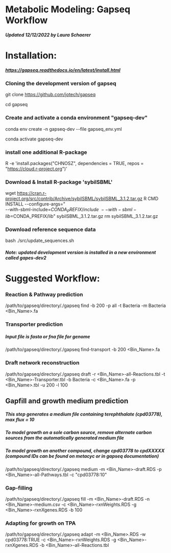 # Metabolic Modeling: Gapseq Workflow
##### Updated 12/12/2022 by Laura Schaerer

# Installation: 
##### https://gapseq.readthedocs.io/en/latest/install.html

### Cloning the development version of gapseq
git clone https://github.com/jotech/gapseq

cd gapseq

### Create and activate a conda environment "gapseq-dev"
conda env create -n gapseq-dev --file gapseq_env.yml

conda activate gapseq-dev

### install one additional R-package
R -e 'install.packages("CHNOSZ", dependencies = TRUE, repos = "https://cloud.r-project.org")'

### Download & Install R-package 'sybilSBML'
wget https://cran.r-project.org/src/contrib/Archive/sybilSBML/sybilSBML_3.1.2.tar.gz
R CMD INSTALL --configure-args=" \
--with-sbml-include=$CONDA_PREFIX/include \
--with-sbml-lib=$CONDA_PREFIX/lib" sybilSBML_3.1.2.tar.gz
rm sybilSBML_3.1.2.tar.gz

### Download reference sequence data
bash ./src/update_sequences.sh

##### Note: updated development version is installed in a new environment called gapes-dev2

# Suggested Workflow:

### Reaction & Pathway prediction
/path/to/gapseq/directory/./gapseq find -b 200 -p all -t Bacteria -m Bacteria <Bin_Name>.fa

### Transporter prediction
##### Input file is fasta or fna file for genome
/path/to/gapseq/directory/./gapseq find-transport -b 200 <Bin_Name>.fa

### Draft network reconstruction
/path/to/gapseq/directory/./gapseq draft -r <Bin_Name>-all-Reactions.tbl -t <Bin_Name>-Transporter.tbl -b Bacteria -c <Bin_Name>.fa -p <Bin_Name>.tbl -u 200 -l 100

## Gapfill and growth medium prediction
##### This step generates a medium file containing terephthalate (cpd03778), max flux = 10
##### To model growth on a sole carbon source, remove alternate carbon sources from the automatically generated medium file
##### To model growth on another compound, change cpd03778 to cpdXXXXX (compound IDs can be found on metacyc or in gapseq documentation)
/path/to/gapseq/directory/./gapseq medium -m <Bin_Name>-draft.RDS -p <Bin_Name>-all-Pathways.tbl -c "cpd03778:10"

### Gap-filling
/path/to/gapseq/directory/./gapseq fill -m <Bin_Name>-draft.RDS -n <Bin_Name>-medium.csv -c <Bin_Name>-rxnWeights.RDS -g <Bin_Name>-rxnXgenes.RDS -b 100

### Adapting for growth on TPA
/path/to/gapseq/directory/./gapseq adapt -m <Bin_Name>.RDS -w cpd03778:TRUE -c <Bin_Name>-rxnWeights.RDS -g <Bin_Name>-rxnXgenes.RDS -b <Bin_Name>-all-Reactions.tbl
